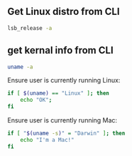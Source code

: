 Get Linux distro from CLI
-------------------------
```bash
lsb_release -a
```

get kernal info from CLI
------------------------
```bash
uname -a
```

Ensure user is currently running Linux:
```bash
if [ $(uname) == "Linux" ]; then
    echo "OK";
fi
```

Ensure user is currently running Mac:
```bash
if [ "$(uname -s)" = "Darwin" ]; then
    echo "I'm a Mac!"
fi
```